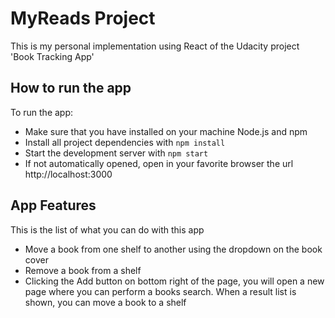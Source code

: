 # MyReads Project
This is my personal implementation using React of the Udacity project 'Book Tracking App'

## How to run the app

To run the app:

* Make sure that you have installed on your machine Node.js and npm
* Install all project dependencies with `npm install`
* Start the development server with `npm start`
* If not automatically opened, open in your favorite browser the url http://localhost:3000

## App Features

This is the list of what you can do with this app

* Move a book from one shelf to another using the dropdown on the book cover
* Remove a book from a shelf
* Clicking the Add button on bottom right of the page, you will open a new page where you can perform a books search. When a result list is shown, you can move a book to a shelf 
